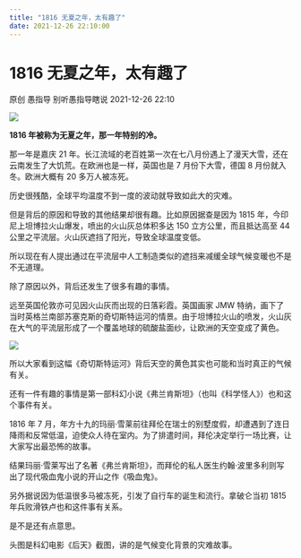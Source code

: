 ```yaml
---
title: "1816 无夏之年，太有趣了"
date: 2021-12-26 22:10:00
---
```


# 1816 无夏之年，太有趣了

原创 愚指导 别听愚指导瞎说 2021-12-26 22:10

![](d4074aa579355c74b276f2be30442e2d.jpeg)

**1816 年被称为无夏之年，那一年特别的冷。**

那一年是嘉庆 21 年。长江流域的老百姓第一次在七八月份遇上了漫天大雪，还在云南发生了大饥荒。在欧洲也是一样，英国也是 7 月份下大雪，德国 8 月份就入冬。欧洲大概有 20 多万人被冻死。

历史很残酷，全球平均温度不到一度的波动就导致如此大的灾难。

但是背后的原因和导致的其他结果却很有趣。比如原因据查是因为 1815 年，今印尼上坦博拉火山爆发，喷出的火山灰总体积多达 150 立方公里，而且抵达高至 44 公里之平流层。火山灰遮挡了阳光，导致全球温度变低。

所以现在有人提出通过在平流层中人工制造类似的遮挡来减缓全球气候变暖也不是不无道理。

除了原因以外，背后还发生了很多有趣的事情。

远至英国伦敦亦可见因火山灰而出现的日落彩霞。英国画家 JMW 特纳，画下了当时英格兰南部苏塞克斯的奇切斯特运河的情景。由于坦博拉火山的喷发，火山灰在大气的平流层形成了一个覆盖地球的硫酸盐面纱，让欧洲的天空变成了黄色。

![](89f0e1de94e03e673d3fd827775b541c.other)

所以大家看到这幅《奇切斯特运河》背后天空的黄色其实也可能和当时真正的气候有关。

还有一件有趣的事情是第一部科幻小说《弗兰肯斯坦》（也叫《科学怪人》）也和这个事件有关。

1816 年 7 月，年方十九的玛丽·雪莱前往拜伦在瑞士的别墅度假，却遭遇到了连日降雨和反常低温，迫使众人待在室内。为了排遣时间，拜伦决定举行一场比赛，让大家写出最恐怖的故事。

结果玛丽·雪莱写出了名著《弗兰肯斯坦》，而拜伦的私人医生约翰·波里多利则写出了现代吸血鬼小说的开山之作《吸血鬼》。

另外据说因为低温很多马被冻死，引发了自行车的诞生和流行。拿破仑当初 1815 年兵败滑铁卢也和这件事有关系。

是不是还有点意思。

头图是科幻电影《后天》截图，讲的是气候变化背景的灾难故事。
